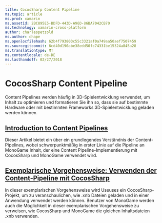 ```yaml
---
title: CocosSharp Content Pipeline
ms.topic: article
ms.prod: xamarin
ms.assetid: 2BC895E5-BDFD-443D-A96D-86BA7042CB70
ms.technology: xamarin-cross-platform
author: charlespetzold
ms.author: chape
ms.openlocfilehash: 62b4f793803c55c3321af0a749aa50aef7507459
ms.sourcegitcommit: 6cd40d190abe38edd50fc74331be15324a845a28
ms.translationtype: MT
ms.contentlocale: de-DE
ms.lasthandoff: 02/27/2018
---
```

# <a name="cocossharp-content-pipeline"></a>CocosSharp Content Pipeline

Content Pipelines werden häufig in 3D-Spielentwicklung verwendet, um Inhalt zu optimieren und formatieren Sie ihn so, dass sie auf bestimmte Hardware oder mit bestimmten Frameworks 3D-Spielentwicklung geladen werden können.

##  <a name="introduction-to-content-pipelinesgraphics-gamescocossharpcontent-pipelineintroductionmd"></a>[Introduction to Content Pipelines](~/graphics-games/cocossharp/content-pipeline/introduction.md)

Dieser Artikel bietet ein über ein grundlegendes Verständnis der Content-Pipelines, wobei schwerpunktmäßig in erster Linie auf die Pipeline an MonoGame Inhalt, der eine Content Pipeline-Implementierung mit CocosSharp und MonoGame verwendet wird.

##  <a name="walkthrough--using-the-content-pipeline-with-cocossharpgraphics-gamescocossharpcontent-pipelinewalkthroughmd"></a>[Exemplarische Vorgehensweise: Verwenden der Content-Pipeline mit CocosSharp](~/graphics-games/cocossharp/content-pipeline/walkthrough.md)

In dieser exemplarischen Vorgehensweise wird Useuses ein CocosSharp-Projekt, um zu veranschaulichen, wie .xnb Dateien geladen und in einer Anwendung verwendet werden können.  Benutzer von MonoGame werden auch die Möglichkeit in dieser exemplarischen Vorgehensweise zu verweisen, wie CocosSharp und MonoGame die gleichen Inhaltsdateien .xnb verwenden.  
